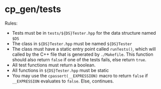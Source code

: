 # cp\_gen/tests

Rules: 
* Tests must be in `tests/${DS}Tester.hpp` for the data structure named `$DS`
* The class in `${DS}Tester.hpp` must be named `${DS}Tester`
* The class must have a static entry point called `runTests()`, which will called by the C++ file that is generated by `./Makefile`. This function should also return `false` if one of the tests fails, else return `true`.
* All test functions must return a boolean.
* All functions in `${DS}Tester.hpp` must be static
* You may use the `cpassert(__EXPRESSION)` macro to return `false` if `__EXPRESSION` evaluates to `false`. Else, continues.
